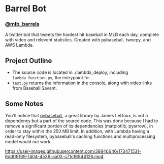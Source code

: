 # Barrel Bot
### [@mlb_barrels](https://twitter.com/mlb_barrels)
A twitter bot that tweets the hardest hit baseball in MLB each day, complete with video and relevent statistics. Created with pybaseball, tweepy, and AWS Lambda.

## Project Outline
- The source code is located in ./lambda_deploy, including `lambda_function.py`, the entrypoint for .
- `test.py` returns the information in the console, along with video links from Baseball Savant.

## Some Notes
 You'll notice that [pybaseball](https://github.com/jldbc/pybaseball), a great library by James LeDoux, is not a dependency but a part of the source code. This was done because I had to remove a significant portion of its dependencies (matplotlib, pyarrow), in order to stay within the 250 MB limit. In addition, with Lambda having a read-only filesystem, pybaseball's caching functions and multiprocessing model would not work.

https://user-images.githubusercontent.com/38846646/173471531-6dd09169-1404-4536-aa03-c71c16944126.mp4

